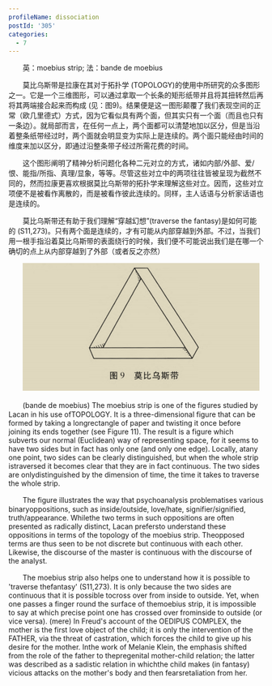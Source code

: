 ```yaml
---
profileName: dissociation
postId: '305'
categories:
  - 7
---
```

‌‌‌‌　　英：moebius strip; 法：bande de moebius


‌‌‌‌　　莫比乌斯带是拉康在其对于拓扑学 (TOPOLOGY)的使用中所研究的众多图形之一。它是一个三维图形，可以通过拿取一个长条的矩形纸带并且将其扭转然后再将其两端接合起来而构成 (见：图9)。结果便是这一图形颠覆了我们表现空间的正常（欧几里德式）方式，因为它看似具有两个面，但其实只有一个面（而且也只有一条边）。就局部而言，在任何一点上，两个面都可以清楚地加以区分，但是当沿着整条纸带经过时，两个面就会明显变为实际上是连续的。两个面只能经由时间的维度来加以区分，即通过沿整条带子经过所需花费的时间。

‌‌‌‌　　这个图形阐明了精神分析问题化各种二元对立的方式，诸如内部/外部、爱/恨、能指/所指、真理/显象，等等。尽管这些对立中的两项往往皆被呈现为截然不同的，然而拉康更喜欢根据莫比乌斯带的拓扑学来理解这些对立。因而，这些对立项便不是被看作离散的，而是被看作彼此连续的。同样，主人话语与分析家话语也是连续的。

‌‌‌‌　　莫比乌斯带还有助于我们理解“穿越幻想”(traverse the fantasy)是如何可能的 (S11,273)。只有两个面是连续的，才有可能从内部穿越到外部。不过，当我们用一根手指沿着莫比乌斯带的表面绕行的时候，我们便不可能说出我们是在哪一个确切的点上从内部穿越到了外部（或者反之亦然）

‌‌‌‌　　![Pasted image 20230703145809.png](https://raw.githubusercontent.com/bunong1937/picx-images-hosting/master/picgo/Pasted%20image%2020230703145809.png)

‌‌‌‌　　(bande de moebius) The moebius strip is one of the figures studied by Lacan in his use ofTOPOLOGY. It is a three-dimensional figure that can be formed by taking a longrectangle of paper and twisting it once before joining its ends together (see Figure 11). The result is a figure which subverts our normal (Euclidean) way of representing space, for it seems to have two sides but in fact has only one (and only one edge). Locally, atany one point, two sides can be clearly distinguished, but when the whole strip istraversed it becomes clear that they are in fact continuous. The two sides are onlydistinguished by the dimension of time, the time it takes to traverse the whole strip.

‌‌‌‌　　The figure illustrates the way that psychoanalysis problematises various binaryoppositions, such as inside/outside, love/hate, signifier/signified, truth/appearance. Whilethe two terms in such oppositions are often presented as radically distinct, Lacan prefersto understand these oppositions in terms of the topology of the moebius strip. Theopposed terms are thus seen to be not discrete but continuous with each other. Likewise, the discourse of the master is continuous with the discourse of the analyst.

‌‌‌‌　　The moebius strip also helps one to understand how it is possible to 'traverse thefantasy' (S11,273). It is only because the two sides are continuous that it is possible tocross over from inside to outside. Yet, when one passes a finger round the surface of themoebius strip, it is impossible to say at which precise point one has crossed over frominside to outside (or vice versa). (mere) In Freud's account of the OEDIPUS COMPLEX, the mother is the first love object of the child; it is only the intervention of the FATHER, via the threat of castration, which forces the child to give up his desire for the mother. Inthe work of Melanie Klein, the emphasis shifted from the role of the father to thepregenital mother-child relation; the latter was described as a sadistic relation in whichthe child makes (in fantasy) vicious attacks on the mother's body and then fearsretaliation from her.

